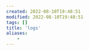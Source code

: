 ```yaml
---
created: 2022-08-10T19:48:51
modified: 2022-08-10T19:48:51
tags: []
title: 'logs'
aliases:
    - 
---
```


